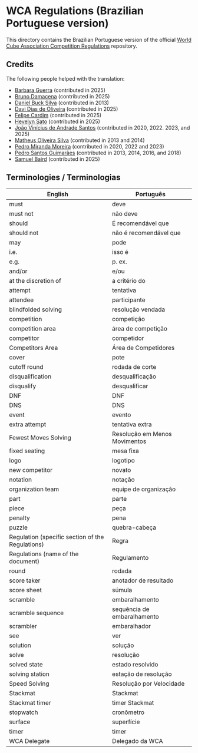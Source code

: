 # WCA Regulations (Brazilian Portuguese version)

This directory contains the Brazilian Portuguese version of
the official [World Cube Association Competition Regulations](https://worldcubeassociation.org/regulations/) repository.

## Credits

The following people helped with the translation:

* [Barbara Guerra](https://www.worldcubeassociation.org/persons/2019RIBE11) (contributed in 2025)
* [Bruno Damacena](https://www.worldcubeassociation.org/persons/2017DAMA01) (contributed in 2025)
* [Daniel Buck Silva](https://www.worldcubeassociation.org/persons/2012SILV10) (contributed in 2013)
* [Davi Dias de Oliveira](https://www.worldcubeassociation.org/persons/2016OLIV10) (contributed in 2025)
* [Felipe Cardim](https://www.worldcubeassociation.org/persons/2016CARD06) (contributed in 2025)
* [Hevelyn Sato](https://www.worldcubeassociation.org/persons/2011SATO02) (contributed in 2025)
* [João Vinícius de Andrade Santos](https://www.worldcubeassociation.org/persons/2016SANT66) (contributed in 2020, 2022. 2023, and 2025)
* [Matheus Oliveira Silva](https://www.worldcubeassociation.org/persons/2012SILV10) (contributed in 2013 and 2014)
* [Pedro Miranda Moreira](https://www.worldcubeassociation.org/persons/2014MORE05) (contributed in 2020, 2022 and 2023)
* [Pedro Santos Guimarães](https://www.worldcubeassociation.org/persons/2007GUIM01) (contributed in 2013, 2014, 2016, and 2018)
* [Samuel Baird](https://www.worldcubeassociation.org/persons/2016BAIR01) (contributed in 2025)


## Terminologies / Terminologias

| English | Português |
|-|-|
|must|deve|
|must not|não deve|
|should|É recomendável que|
|should not|não é recomendável que|
|may|pode|
|i.e.|isso é|
|e.g.|p. ex.|
|and/or|e/ou|
|at the discretion of|a critério do|
|attempt|tentativa|
|attendee|participante|
|blindfolded solving|resolução vendada|
|competition|competição|
|competition area|área de competição|
|competitor|competidor|
|Competitors Area|Área de Competidores|
|cover|pote|
|cutoff round|rodada de corte|
|disqualification|desqualificação|
|disqualify|desqualificar|
|DNF|DNF|
|DNS|DNS|
|event|evento|
|extra attempt|tentativa extra|
|Fewest Moves Solving|Resolução em Menos Movimentos|
|fixed seating|mesa fixa|
|logo|logotipo|
|new competitor|novato|
|notation|notação|
|organization team|equipe de organização|
|part|parte|
|piece|peça|
|penalty|pena|
|puzzle|quebra-cabeça|
|Regulation (specific section of the Regulations)|Regra|
|Regulations (name of the document)|Regulamento|
|round|rodada|
|score taker|anotador de resultado|
|score sheet|súmula|
|scramble|embaralhamento|
|scramble sequence|sequência de embaralhamento|
|scrambler|embaralhador|
|see|ver|
|solution|solução|
|solve|resolução|
|solved state|estado resolvido|
|solving station|estação de resolução|
|Speed Solving|Resolução por Velocidade|
|Stackmat|Stackmat|
|Stackmat timer|timer Stackmat|
|stopwatch|cronômetro|
|surface|superfície|
|timer|timer|
|WCA Delegate|Delegado da WCA|
